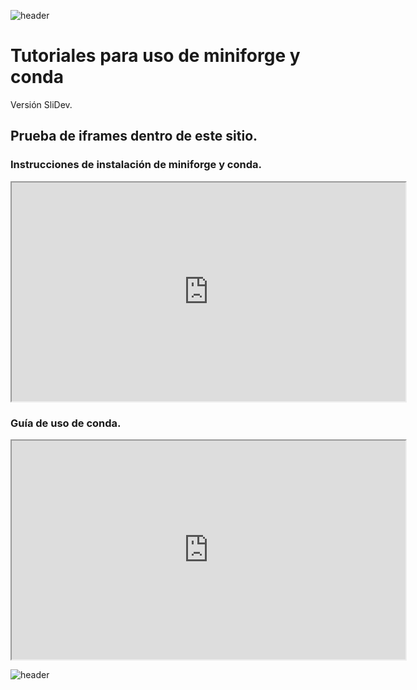 
![header](/Tutoriales-IFC/assets/header.png)

# Tutoriales para uso de miniforge y conda

Versión SliDev.

## Prueba de iframes dentro de este sitio.


### Instrucciones de instalación de miniforge y conda.

<iframe src="https://ubmi-ifc.github.io/instalacion_miniforge/1" height="350" width="630" title="Instrucciones de instalación de miniforge"></iframe>


### Guía de uso de conda.

<iframe src="https://acpooth.github.io/guia_conda/1" height="350" width="630" title="Guía de conda"></iframe>

![header](/Tutoriales-IFC/assets/header.png)

